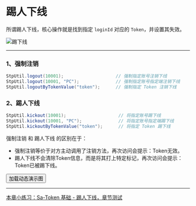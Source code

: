 # 踢人下线
所谓踢人下线，核心操作就是找到指定 `loginId` 对应的 `Token`，并设置其失效。

![踢下线](https://oss.dev33.cn/sa-token/doc/kickout.png)

--- 


### 1、强制注销
``` java
StpUtil.logout(10001);                    // 强制指定账号注销下线 
StpUtil.logout(10001, "PC");              // 强制指定账号指定端注销下线 
StpUtil.logoutByTokenValue("token");      // 强制指定 Token 注销下线 
```


### 2、踢人下线
``` java
StpUtil.kickout(10001);                    // 将指定账号踢下线 
StpUtil.kickout(10001, "PC");              // 将指定账号指定端踢下线
StpUtil.kickoutByTokenValue("token");      // 将指定 Token 踢下线
```

强制注销 和 踢人下线 的区别在于：
- 强制注销等价于对方主动调用了注销方法，再次访问会提示：Token无效。
- 踢人下线不会清除Token信息，而是将其打上特定标记，再次访问会提示：Token已被踢下线。


<button class="show-img" img-src="https://oss.dev33.cn/sa-token/doc/g/g3--kickout.gif">加载动态演示图</button>


---
<a class="dt-btn" href="https://www.wenjuan.ltd/s/MFNN7bK/" target="_blank">本章小练习：Sa-Token 基础 - 踢人下线，章节测试</a>


